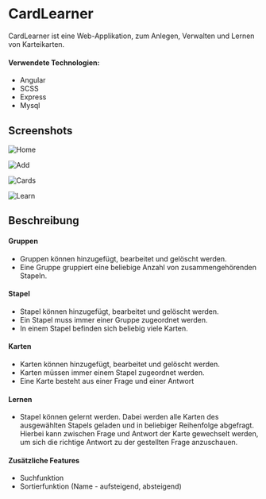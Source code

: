 # CardLearner
CardLearner ist eine Web-Applikation, zum Anlegen, Verwalten und Lernen von Karteikarten.

#### Verwendete Technologien:
- Angular
- SCSS
- Express
- Mysql

## Screenshots

![Home](https://user-images.githubusercontent.com/81222680/134314344-0f0d27c4-0388-4606-92ac-48c7d6cf47c3.png)

![Add](https://user-images.githubusercontent.com/81222680/134314436-a0a3ce84-b8c3-4801-bdfb-95863541f5cf.png)

![Cards](https://user-images.githubusercontent.com/81222680/134314471-3102d525-a3ee-4cb6-b502-1929f10120d6.png)

![Learn](https://user-images.githubusercontent.com/81222680/134314501-94f1a703-9a74-47cc-a065-79c0849e136b.png)

## Beschreibung

#### Gruppen
- Gruppen können hinzugefügt, bearbeitet und gelöscht werden. 
- Eine Gruppe gruppiert eine beliebige Anzahl von zusammengehörenden Stapeln.

#### Stapel
- Stapel können hinzugefügt, bearbeitet und gelöscht werden.
- Ein Stapel muss immer einer Gruppe zugeordnet werden.
- In einem Stapel befinden sich beliebig viele Karten.

#### Karten
- Karten können hinzugefügt, bearbeitet und gelöscht werden.
- Karten müssen immer einem Stapel zugeordnet werden.
- Eine Karte besteht aus einer Frage und einer Antwort

#### Lernen
- Stapel können gelernt werden. Dabei werden alle Karten des ausgewählten Stapels geladen und in 
beliebiger Reihenfolge abgefragt. Hierbei kann zwischen Frage und Antwort der Karte gewechselt werden,
um sich die richtige Antwort zu der gestellten Frage anzuschauen.

#### Zusätzliche Features
- Suchfunktion
- Sortierfunktion (Name - aufsteigend, absteigend)
